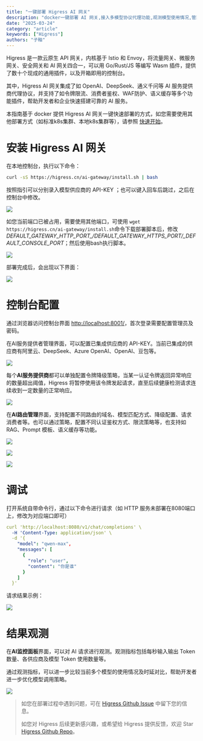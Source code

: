 ```yaml
---
title: "一键部署 Higress AI 网关"
description: "docker一键部署 AI 网关,接入多模型协议代理功能,观测模型使用情况,管理调用消费者"
date: "2025-03-24"
category: "article"
keywords: ["Higress"]
authors: "子釉"
---
```

Higress 是一款云原生 API 网关，内核基于 Istio 和 Envoy，将流量网关、微服务网关、安全网关和 AI 网关四合一，可以用 Go/Rust/JS 等编写 Wasm 插件，提供了数十个现成的通用插件，以及开箱即用的控制台。



其中，Higress AI 网关集成了如 OpenAI、DeepSeek、通义千问等 AI 服务提供商代理协议，并支持了如令牌限流、消费者鉴权、WAF防护、语义缓存等多个功能插件，帮助开发者和企业快速搭建可靠的 AI 服务。



本指南基于 docker 提供 Higress AI 网关一键快速部署的方式，如您需要使用其他部署方式（如标准k8s集群、本地k8s集群等），请参照 [快速开始](https://higress.cn/docs/latest/user/quickstart/)。


# 安装 Higress AI 网关

在本地控制台，执行以下命令：

```bash
curl -sS https://higress.cn/ai-gateway/install.sh | bash
```

按照指引可以分别录入模型供应商的 API-KEY ；也可以键入回车后跳过，之后在控制台中修改。

![](https://intranetproxy.alipay.com/skylark/lark/0/2025/png/66357218/1741063971166-0b83c7c9-b093-49f1-b38b-145994623f30.png)



如您当前端口已被占用，需要使用其他端口，可使用 `wget https://higress.cn/ai-gateway/install.sh`命令下载部署脚本后，修改*DEFAULT_GATEWAY_HTTP_PORT_/_DEFAULT_GATEWAY_HTTPS_PORT_/_DEFAULT_CONSOLE_PORT*；然后使用bash执行脚本。

![](https://intranetproxy.alipay.com/skylark/lark/0/2025/png/66357218/1741059869116-ab053c2c-0aaf-451b-8cad-21ac9664c28d.png)



部署完成后，会出现以下界面：

![](https://intranetproxy.alipay.com/skylark/lark/0/2025/png/66357218/1741063935811-ddf2eef7-967d-49a8-92e6-f99613b7dbf7.png)



# 控制台配置
通过浏览器访问控制台界面 [http://localhost:8001/](http://localhost:8001/)，首次登录需要配置管理员及密码。

在AI服务提供者管理界面，可以配置已集成供应商的 API-KEY。当前已集成的供应商有阿里云、DeepSeek、Azure OpenAI、OpenAI、豆包等。

![](https://intranetproxy.alipay.com/skylark/lark/0/2025/png/66357218/1742801827479-cb1c559b-8be0-485c-a0e5-f91efb8e265a.png)



每个**AI服务提供商**都可以单独配置令牌降级策略，当某一认证令牌返回异常响应的数量超出阈值，Higress 将暂停使用该令牌发起请求，直至后续健康检测请求连续收到一定数量的正常响应。

![](https://intranetproxy.alipay.com/skylark/lark/0/2025/png/66357218/1742801862323-799a2480-78f9-45f2-a22e-ef6e3f40416b.png)

在**AI路由管理**界面，支持配置不同路由的域名、模型匹配方式、降级配置、请求消费者等。也可以通过策略，配置不同认证鉴权方式、限流策略等，也支持如 RAG、Prompt 模板、语义缓存等功能。

![](https://intranetproxy.alipay.com/skylark/lark/0/2025/png/66357218/1742802104860-bd014ac1-ccf2-4a29-a22a-7af8c81e31df.png)

![](https://intranetproxy.alipay.com/skylark/lark/0/2025/png/66357218/1742801984540-2b14e062-4c47-4e49-a0e8-666d9eec369d.png)

![](https://intranetproxy.alipay.com/skylark/lark/0/2025/png/66357218/1742802143799-0c759460-e4f6-467e-8e6b-708496ae67eb.png)

# 调试
打开系统自带命令行，通过以下命令进行请求（如 HTTP 服务未部署在8080端口上，修改为对应端口即可）

```yaml
curl 'http://localhost:8080/v1/chat/completions' \
  -H 'Content-Type: application/json' \
  -d '{
    "model": "qwen-max",
    "messages": [
      {
        "role": "user",
        "content": "你是谁"
      }
    ]
  }'

```

请求结果示例：

![](https://intranetproxy.alipay.com/skylark/lark/0/2025/png/66357218/1741074397724-5d96c60b-a61c-43cc-8eac-a1b9bebc244f.png)



# 结果观测
在**AI监控面板**界面，可以对 AI 请求进行观测。观测指标包括每秒输入输出 Token 数量、各供应商及模型 Token 使用数量等。

通过观测指标，可以进一步比较当前多个模型的使用情况及时延对比，帮助开发者进一步优化模型调用策略。

![](https://intranetproxy.alipay.com/skylark/lark/0/2025/png/66357218/1741077322520-55959b84-3f15-442c-a7fb-12cc333f1b0f.png)


> 如您在部署过程中遇到问题，可在 [Higress Github Issue](https://github.com/alibaba/higress/issues) 中留下您的信息。
> 
> 如您对 Higress 后续更新感兴趣，或希望给 Higress 提供反馈，欢迎 Star [Higress Github Repo](https://github.com/alibaba/higress/)。